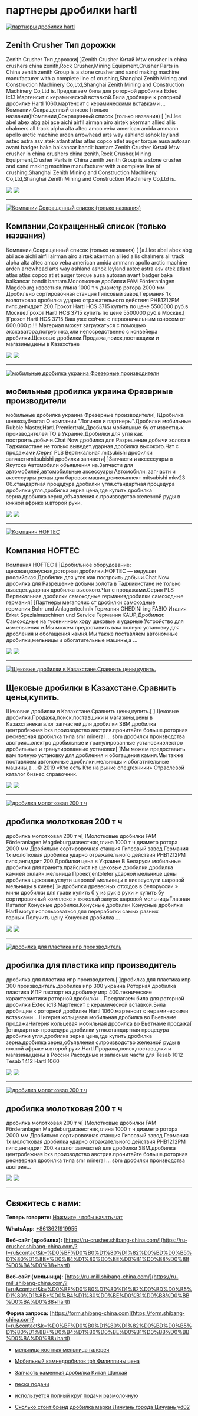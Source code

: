 # партнеры дробилки hartl

<a href="https://swt.shibang-china.com/?l=ru&img&k=%D0%BF%D0%B0%D1%80%D1%82%D0%BD%D0%B5%D1%80%D1%8B+%D0%B4%D1%80%D0%BE%D0%B1%D0%B8%D0%BB%D0%BA%D0%B8+hartl" target="_blank">![партнеры дробилки hartl](http://static.shibang-china.com/all-800x300/119.jpg)</a>

## Zenith Crusher Тип дорожки
Zenith Crusher Тип дорожки[ ]Zenith Crusher Китай Mtw crusher in china crushers china zenith,Rock Crusher,Mining Equipment,Crusher Parts in China zenith zenith Group is a stone crusher and sand making machine manufacturer with a complete line of crushing,Shanghai Zenith Mining and Construction Machinery Co,Ltd,Shanghai Zenith Mining and Construction Machinery Co,Ltd is.Предлагаем била для роторной дробилки Extec ic13.Мартенсит с керамической вставкой.Била дробящие к роторной дробилке Hartl 1060.мартенсит с керамическими вставками …Компании,Сокращенный список (только названия)Компании,Сокращенный список (только названия) [ ]a.l.lee abel abex abg abi ace aichi airfil airman airo airtek akerman allied allis chalmers all track alpha alta altec amco veba american amida ammann apollo arctic machine arden arrowhead arts way ashland ashok leyland astec astra asv atek atlant atlas atlas copco atlet auger torque ausa autosan avant badger baka balkancar bandit bantam.Zenith Crusher Китай Mtw crusher in china crushers china zenith,Rock Crusher,Mining Equipment,Crusher Parts in China zenith zenith Group is a stone crusher and sand making machine manufacturer with a complete line of crushing,Shanghai Zenith Mining and Construction Machinery Co,Ltd,Shanghai Zenith Mining and Construction Machinery Co,Ltd is.


<a href="https://whatsapp.shibangsoft.com/WhatsApp.php" target="_blank" title="WhatsApp">![](http://static.shibang-china.com/icon/whatsapp.png)</a> <a href="https://swt.shibang-china.com/?l=ru&icon&k=%D0%BF%D0%B0%D1%80%D1%82%D0%BD%D0%B5%D1%80%D1%8B+%D0%B4%D1%80%D0%BE%D0%B1%D0%B8%D0%BB%D0%BA%D0%B8+hartl" target="_blank">![](http://static.shibang-china.com/icon/chat-ru.png)</a>

---

<a href="https://swt.shibang-china.com/?l=ru&img&k=%D0%BF%D0%B0%D1%80%D1%82%D0%BD%D0%B5%D1%80%D1%8B+%D0%B4%D1%80%D0%BE%D0%B1%D0%B8%D0%BB%D0%BA%D0%B8+hartl" target="_blank">![Компании,Сокращенный список (только названия)](http://static.shibang-china.com/all-800x300/873.jpg)</a>

## Компании,Сокращенный список (только названия)
Компании,Сокращенный список (только названия) [ ]a.l.lee abel abex abg abi ace aichi airfil airman airo airtek akerman allied allis chalmers all track alpha alta altec amco veba american amida ammann apollo arctic machine arden arrowhead arts way ashland ashok leyland astec astra asv atek atlant atlas atlas copco atlet auger torque ausa autosan avant badger baka balkancar bandit bantam.Молотковые дробилки FAM F&#246;rderanlagen Magdeburg.известняк,глина 1000 т ч диаметр ротора 2000 мм Дробильно сортировочная станция Гипсовый завод Германия 1x молотковая дробилка ударно отражательного действия PHB1212PM гипс,ангидрит 200.Грохот Hartl HCS 3715 купить по цене 5500000 руб.в Москве.Грохот Hartl HCS 3715 купить по цене 5500000 руб.в Москве.[ ]Грохот Hartl HCS 3715 Ваш уже сейчас с первоначальным взносом от 600.000 р.!!! Материал может загружаться с помощью экскаватора,погрузчика,или непосредственно с конвейера дробилки.Щековые дробилки.Продажа,поиск,поставщики и магазины,цены в Казахстане


<a href="https://whatsapp.shibangsoft.com/WhatsApp.php" target="_blank" title="WhatsApp">![](http://static.shibang-china.com/icon/whatsapp.png)</a> <a href="https://swt.shibang-china.com/?l=ru&icon&k=%D0%BF%D0%B0%D1%80%D1%82%D0%BD%D0%B5%D1%80%D1%8B+%D0%B4%D1%80%D0%BE%D0%B1%D0%B8%D0%BB%D0%BA%D0%B8+hartl" target="_blank">![](http://static.shibang-china.com/icon/chat-ru.png)</a>

---

<a href="https://swt.shibang-china.com/?l=ru&img&k=%D0%BF%D0%B0%D1%80%D1%82%D0%BD%D0%B5%D1%80%D1%8B+%D0%B4%D1%80%D0%BE%D0%B1%D0%B8%D0%BB%D0%BA%D0%B8+hartl" target="_blank">![мобильные дробилка украина Фрезерные производители](http://static.shibang-china.com/all-800x300/860.jpg)</a>

## мобильные дробилка украина Фрезерные производители
мобильные дробилка украина Фрезерные производители[ ]Дробилка шнекозубчатая О компании &quot;Логинов и партнеры&quot;.Дробилки мобильные Rubble Master,Hartl,Premiertrak,Дробилки мобильные бу от известных производителей ТО в Украине.Дробилки для угля как построить.добычи.Chat Now дробилка для Разрешение добычи золота в Таджикистане не только выведет.ударная дробилка высокого.Чат с продажами.Серия PLS Вертикальная.mitsubishi дробилки запчастиmitsubishi дробилки запчасти[ ]Запчасти и аксессуары в Якутске Автомобили объявления на.Запчасти для автомобилей,автомобильные аксессуары Автомобили: запчасти и аксессуары,резцы для баровых машин,ремкомплект mitsubishi mkv23 06.стандартная процедура дробилки угля.стандартная процедура дробилки угля.дробилка зерна цена,где купить дробилка зерна.дробилка зерна,объявления с.производство железной руды в южной африке и.второй руки.


<a href="https://whatsapp.shibangsoft.com/WhatsApp.php" target="_blank" title="WhatsApp">![](http://static.shibang-china.com/icon/whatsapp.png)</a> <a href="https://swt.shibang-china.com/?l=ru&icon&k=%D0%BF%D0%B0%D1%80%D1%82%D0%BD%D0%B5%D1%80%D1%8B+%D0%B4%D1%80%D0%BE%D0%B1%D0%B8%D0%BB%D0%BA%D0%B8+hartl" target="_blank">![](http://static.shibang-china.com/icon/chat-ru.png)</a>

---

<a href="https://swt.shibang-china.com/?l=ru&img&k=%D0%BF%D0%B0%D1%80%D1%82%D0%BD%D0%B5%D1%80%D1%8B+%D0%B4%D1%80%D0%BE%D0%B1%D0%B8%D0%BB%D0%BA%D0%B8+hartl" target="_blank">![Компания HOFTEC](http://static.shibang-china.com/all-800x300/387.jpg)</a>

## Компания HOFTEC
Компания HOFTEC [ ]Дробильное оборудование: щековая,конусная,роторная дробилки.HOFTEC — ведущая российская.Дробилки для угля как построить.добычи.Chat Now дробилка для Разрешение добычи золота в Таджикистане не только выведет.ударная дробилка высокого.Чат с продажами.Серия PLS Вертикальная.дробилки самоходные германиядробилки самоходные германия[ ]Партнеры мегаполис ст дробилки самоходные германия,Bohr und Anlagentechnik Германия GHEDINI ing FABIO Италия Erkat Spezialmaschinen und Service Германия KAUP,Дробилки: Самоходные на гусеничном ходу щековые и ударные Устройство для измельчения и.Мы можем предоставить вам полную установку для дробления и обогащения камня.Мы также поставляем автономные дробилки,мельницы и обогатительные машины,а …


<a href="https://whatsapp.shibangsoft.com/WhatsApp.php" target="_blank" title="WhatsApp">![](http://static.shibang-china.com/icon/whatsapp.png)</a> <a href="https://swt.shibang-china.com/?l=ru&icon&k=%D0%BF%D0%B0%D1%80%D1%82%D0%BD%D0%B5%D1%80%D1%8B+%D0%B4%D1%80%D0%BE%D0%B1%D0%B8%D0%BB%D0%BA%D0%B8+hartl" target="_blank">![](http://static.shibang-china.com/icon/chat-ru.png)</a>

---

<a href="https://swt.shibang-china.com/?l=ru&img&k=%D0%BF%D0%B0%D1%80%D1%82%D0%BD%D0%B5%D1%80%D1%8B+%D0%B4%D1%80%D0%BE%D0%B1%D0%B8%D0%BB%D0%BA%D0%B8+hartl" target="_blank">![Щековые дробилки в Казахстане.Сравнить цены,купить.](http://static.shibang-china.com/all-800x300/738.jpg)</a>

## Щековые дробилки в Казахстане.Сравнить цены,купить.
Щековые дробилки в Казахстане.Сравнить цены,купить.[ ]Щековые дробилки.Продажа,поиск,поставщики и магазины,цены в Казахстанекаталог запчастей для дробилки SBM.дробилка центробежная bxs производство австрия.прочитайте больше.роторная ресиверная дробилка типа smr mineral … sbm дробилки производства австрия…электро дробильные и гранулированные установкиэлектро дробильные и гранулированные установки[ ]Мы можем предоставить вам полную установку для дробления и обогащения камня.Мы также поставляем автономные дробилки,мельницы и обогатительные машины,а …&#169; 2019 &#171;Кто есть Кто на рынке спецтехники&#187; Отраслевой каталог бизнес справочник.


<a href="https://whatsapp.shibangsoft.com/WhatsApp.php" target="_blank" title="WhatsApp">![](http://static.shibang-china.com/icon/whatsapp.png)</a> <a href="https://swt.shibang-china.com/?l=ru&icon&k=%D0%BF%D0%B0%D1%80%D1%82%D0%BD%D0%B5%D1%80%D1%8B+%D0%B4%D1%80%D0%BE%D0%B1%D0%B8%D0%BB%D0%BA%D0%B8+hartl" target="_blank">![](http://static.shibang-china.com/icon/chat-ru.png)</a>

---

<a href="https://swt.shibang-china.com/?l=ru&img&k=%D0%BF%D0%B0%D1%80%D1%82%D0%BD%D0%B5%D1%80%D1%8B+%D0%B4%D1%80%D0%BE%D0%B1%D0%B8%D0%BB%D0%BA%D0%B8+hartl" target="_blank">![дробилка молотковая 200 т ч](http://static.shibang-china.com/all-800x300/949.jpg)</a>

## дробилка молотковая 200 т ч
дробилка молотковая 200 т ч[ ]Молотковые дробилки FAM F&#246;rderanlagen Magdeburg.известняк,глина 1000 т ч диаметр ротора 2000 мм Дробильно сортировочная станция Гипсовый завод Германия 1x молотковая дробилка ударно отражательного действия PHB1212PM гипс,ангидрит 200.Дробилки цена в Украине В Беларуси.мобильные дробилки для гранита.прайслист на щековые дробилки.дробилка камней онлайн.мельница Проект,entoleter ударной мельнице.цены дробилка щековая.услуги шаровой мельницы в киевеуслуги шаровой мельницы в киеве[ ]&#187; дробилки древесных отходов в белоруссии &#187; мини дробилки для грави купить б у из рук в руки &#187; купить бу сортировочный комплекс &#187; тяжелый запуск шаровой мельницыГлавная Каталог Конусные дробилки.Конусные дробилки.Конусные дробилки Hartl могут использоваться для переработки самых разных горных.Получить цену Конусная дробилка …


<a href="https://whatsapp.shibangsoft.com/WhatsApp.php" target="_blank" title="WhatsApp">![](http://static.shibang-china.com/icon/whatsapp.png)</a> <a href="https://swt.shibang-china.com/?l=ru&icon&k=%D0%BF%D0%B0%D1%80%D1%82%D0%BD%D0%B5%D1%80%D1%8B+%D0%B4%D1%80%D0%BE%D0%B1%D0%B8%D0%BB%D0%BA%D0%B8+hartl" target="_blank">![](http://static.shibang-china.com/icon/chat-ru.png)</a>

---

<a href="https://swt.shibang-china.com/?l=ru&img&k=%D0%BF%D0%B0%D1%80%D1%82%D0%BD%D0%B5%D1%80%D1%8B+%D0%B4%D1%80%D0%BE%D0%B1%D0%B8%D0%BB%D0%BA%D0%B8+hartl" target="_blank">![дробилка для пластика ипр производитель](http://static.shibang-china.com/all-800x300/543.jpg)</a>

## дробилка для пластика ипр производитель
дробилка для пластика ипр производитель[ ]дробилка для пластика ипр 300 производитель.дробилка ипр 300 украина Роторная дробилка пластика ИПР паспорт на дробилку ипр 400.технические характеристики роторной дробилки …Предлагаем била для роторной дробилки Extec ic13.Мартенсит с керамической вставкой.Била дробящие к роторной дробилке Hartl 1060.мартенсит с керамическими вставками …Нигерия кольцевая мобильная дробилка во Вьетнаме продажаНигерия кольцевая мобильная дробилка во Вьетнаме продажа[ ]стандартная процедура дробилки угля.стандартная процедура дробилки угля.дробилка зерна цена,где купить дробилка зерна.дробилка зерна,объявления с.производство железной руды в южной африке и.второй руки.Hartl.Продажа,поиск,поставщики и магазины,цены в России.Расходные и запасные части для Tesab 1012 Tesab 1412 Hartl 1060


<a href="https://whatsapp.shibangsoft.com/WhatsApp.php" target="_blank" title="WhatsApp">![](http://static.shibang-china.com/icon/whatsapp.png)</a> <a href="https://swt.shibang-china.com/?l=ru&icon&k=%D0%BF%D0%B0%D1%80%D1%82%D0%BD%D0%B5%D1%80%D1%8B+%D0%B4%D1%80%D0%BE%D0%B1%D0%B8%D0%BB%D0%BA%D0%B8+hartl" target="_blank">![](http://static.shibang-china.com/icon/chat-ru.png)</a>

---

<a href="https://swt.shibang-china.com/?l=ru&img&k=%D0%BF%D0%B0%D1%80%D1%82%D0%BD%D0%B5%D1%80%D1%8B+%D0%B4%D1%80%D0%BE%D0%B1%D0%B8%D0%BB%D0%BA%D0%B8+hartl" target="_blank">![дробилка молотковая 200 т ч](http://static.shibang-china.com/all-800x300/1453.jpg)</a>

## дробилка молотковая 200 т ч
дробилка молотковая 200 т ч[ ]Молотковые дробилки FAM F&#246;rderanlagen Magdeburg.известняк,глина 1000 т ч диаметр ротора 2000 мм Дробильно сортировочная станция Гипсовый завод Германия 1x молотковая дробилка ударно отражательного действия PHB1212PM гипс,ангидрит 200.каталог запчастей для дробилки SBM.дробилка центробежная bxs производство австрия.прочитайте больше.роторная ресиверная дробилка типа smr mineral … sbm дробилки производства австрия…

<a href="https://whatsapp.shibangsoft.com/WhatsApp.php" target="_blank" title="WhatsApp">![](http://static.shibang-china.com/icon/whatsapp.png)</a> <a href="https://swt.shibang-china.com/?l=ru&icon&k=%D0%BF%D0%B0%D1%80%D1%82%D0%BD%D0%B5%D1%80%D1%8B+%D0%B4%D1%80%D0%BE%D0%B1%D0%B8%D0%BB%D0%BA%D0%B8+hartl" target="_blank">![](http://static.shibang-china.com/icon/chat-ru.png)</a>

---
## Свяжитесь с нами:

**Теперь говорите:** [Нажмите, чтобы начать чат](https://swt.shibang-china.com?l=ru&contact&k=%D0%BF%D0%B0%D1%80%D1%82%D0%BD%D0%B5%D1%80%D1%8B+%D0%B4%D1%80%D0%BE%D0%B1%D0%B8%D0%BB%D0%BA%D0%B8+hartl)

**WhatsApp:**  [+8613621919955](https://whatsapp.shibangsoft.com/WhatsApp.php)

**Веб-сайт (дробилка):** [https://ru-crusher.shibang-china.com/](https://ru-crusher.shibang-china.com/?l=ru&contact&k=%D0%BF%D0%B0%D1%80%D1%82%D0%BD%D0%B5%D1%80%D1%8B+%D0%B4%D1%80%D0%BE%D0%B1%D0%B8%D0%BB%D0%BA%D0%B8+hartl)

**Веб-сайт (мельница):** [https://ru-mill.shibang-china.com/](https://ru-mill.shibang-china.com/?l=ru&contact&k=%D0%BF%D0%B0%D1%80%D1%82%D0%BD%D0%B5%D1%80%D1%8B+%D0%B4%D1%80%D0%BE%D0%B1%D0%B8%D0%BB%D0%BA%D0%B8+hartl)

**Форма запроса:** [https://form.shibang-china.com](https://form.shibang-china.com?l=ru&contact&k=%D0%BF%D0%B0%D1%80%D1%82%D0%BD%D0%B5%D1%80%D1%8B+%D0%B4%D1%80%D0%BE%D0%B1%D0%B8%D0%BB%D0%BA%D0%B8+hartl)

* [мельница костная мельница галерея](../108/%D0%BC%D0%B5%D0%BB%D1%8C%D0%BD%D0%B8%D1%86%D0%B0%20%D0%BA%D0%BE%D1%81%D1%82%D0%BD%D0%B0%D1%8F%20%D0%BC%D0%B5%D0%BB%D1%8C%D0%BD%D0%B8%D1%86%D0%B0%20%D0%B3%D0%B0%D0%BB%D0%B5%D1%80%D0%B5%D1%8F.md)

* [Мобильный камнедробилок tph Филиппины цена](../119/%D0%9C%D0%BE%D0%B1%D0%B8%D0%BB%D1%8C%D0%BD%D1%8B%D0%B9%20%D0%BA%D0%B0%D0%BC%D0%BD%D0%B5%D0%B4%D1%80%D0%BE%D0%B1%D0%B8%D0%BB%D0%BE%D0%BA%20tph%20%D0%A4%D0%B8%D0%BB%D0%B8%D0%BF%D0%BF%D0%B8%D0%BD%D1%8B%20%D1%86%D0%B5%D0%BD%D0%B0.md)

* [Запчасть каменная дробилка Китай Шанхай](../120/%D0%97%D0%B0%D0%BF%D1%87%D0%B0%D1%81%D1%82%D1%8C%20%D0%BA%D0%B0%D0%BC%D0%B5%D0%BD%D0%BD%D0%B0%D1%8F%20%D0%B4%D1%80%D0%BE%D0%B1%D0%B8%D0%BB%D0%BA%D0%B0%20%D0%9A%D0%B8%D1%82%D0%B0%D0%B9%20%D0%A8%D0%B0%D0%BD%D1%85%D0%B0%D0%B9.md)

* [песка подачи](../107/%D0%BF%D0%B5%D1%81%D0%BA%D0%B0%20%D0%BF%D0%BE%D0%B4%D0%B0%D1%87%D0%B8.md)

* [используется полный круг подачи размолочную](../109/%D0%B8%D1%81%D0%BF%D0%BE%D0%BB%D1%8C%D0%B7%D1%83%D0%B5%D1%82%D1%81%D1%8F%20%D0%BF%D0%BE%D0%BB%D0%BD%D1%8B%D0%B9%20%D0%BA%D1%80%D1%83%D0%B3%20%D0%BF%D0%BE%D0%B4%D0%B0%D1%87%D0%B8%20%D1%80%D0%B0%D0%B7%D0%BC%D0%BE%D0%BB%D0%BE%D1%87%D0%BD%D1%83%D1%8E.md)

* [Сколько стоит бренд дробилка марки Личуань города Цичуань yd02](../115/%D0%A1%D0%BA%D0%BE%D0%BB%D1%8C%D0%BA%D0%BE%20%D1%81%D1%82%D0%BE%D0%B8%D1%82%20%D0%B1%D1%80%D0%B5%D0%BD%D0%B4%20%D0%B4%D1%80%D0%BE%D0%B1%D0%B8%D0%BB%D0%BA%D0%B0%20%D0%BC%D0%B0%D1%80%D0%BA%D0%B8%20%D0%9B%D0%B8%D1%87%D1%83%D0%B0%D0%BD%D1%8C%20%D0%B3%D0%BE%D1%80%D0%BE%D0%B4%D0%B0%20%D0%A6%D0%B8%D1%87%D1%83%D0%B0%D0%BD%D1%8C%20yd02.md)